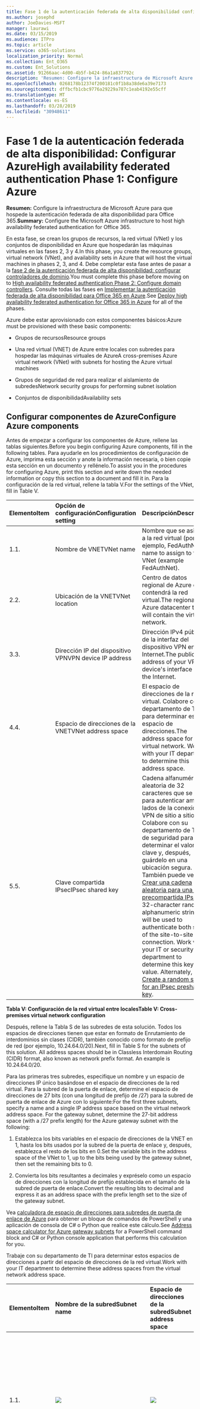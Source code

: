 ```yaml
---
title: Fase 1 de la autenticación federada de alta disponibilidad configurar Azure
ms.author: josephd
author: JoeDavies-MSFT
manager: laurawi
ms.date: 03/15/2019
ms.audience: ITPro
ms.topic: article
ms.service: o365-solutions
localization_priority: Normal
ms.collection: Ent_O365
ms.custom: Ent_Solutions
ms.assetid: 91266aac-4d00-4b5f-b424-86a1a837792c
description: 'Resumen: Configure la infraestructura de Microsoft Azure para que hospede la autenticación federada de alta disponibilidad para Office 365.'
ms.openlocfilehash: 0268178b12374f200181c0f1b8a38de6a39e7173
ms.sourcegitcommit: dffbcfb1cbc9776a29229a787c1eab4192e55cff
ms.translationtype: MT
ms.contentlocale: es-ES
ms.lasthandoff: 03/28/2019
ms.locfileid: "30948611"
---
```

# <a name="high-availability-federated-authentication-phase-1-configure-azure"></a><span data-ttu-id="2b00b-103">Fase 1 de la autenticación federada de alta disponibilidad: Configurar Azure</span><span class="sxs-lookup"><span data-stu-id="2b00b-103">High availability federated authentication Phase 1: Configure Azure</span></span>

 <span data-ttu-id="2b00b-104">**Resumen:** Configure la infraestructura de Microsoft Azure para que hospede la autenticación federada de alta disponibilidad para Office 365.</span><span class="sxs-lookup"><span data-stu-id="2b00b-104">**Summary:** Configure the Microsoft Azure infrastructure to host high availability federated authentication for Office 365.</span></span>
  
<span data-ttu-id="2b00b-105">En esta fase, se crean los grupos de recursos, la red virtual (VNet) y los conjuntos de disponibilidad en Azure que hospedarán las máquinas virtuales en las fases 2, 3 y 4.</span><span class="sxs-lookup"><span data-stu-id="2b00b-105">In this phase, you create the resource groups, virtual network (VNet), and availability sets in Azure that will host the virtual machines in phases 2, 3, and 4.</span></span> <span data-ttu-id="2b00b-106">Debe completar esta fase antes de pasar a la [fase 2 de la autenticación federada de alta disponibilidad: configurar controladores de dominio](high-availability-federated-authentication-phase-2-configure-domain-controllers.md).</span><span class="sxs-lookup"><span data-stu-id="2b00b-106">You must complete this phase before moving on to [High availability federated authentication Phase 2: Configure domain controllers](high-availability-federated-authentication-phase-2-configure-domain-controllers.md).</span></span> <span data-ttu-id="2b00b-107">Consulte todas las fases en [Implementar la autenticación federada de alta disponibilidad para Office 365 en Azure](deploy-high-availability-federated-authentication-for-office-365-in-azure.md).</span><span class="sxs-lookup"><span data-stu-id="2b00b-107">See [Deploy high availability federated authentication for Office 365 in Azure](deploy-high-availability-federated-authentication-for-office-365-in-azure.md) for all of the phases.</span></span>
  
<span data-ttu-id="2b00b-108">Azure debe estar aprovisionado con estos componentes básicos:</span><span class="sxs-lookup"><span data-stu-id="2b00b-108">Azure must be provisioned with these basic components:</span></span>
  
- <span data-ttu-id="2b00b-109">Grupos de recursos</span><span class="sxs-lookup"><span data-stu-id="2b00b-109">Resource groups</span></span>
    
- <span data-ttu-id="2b00b-110">Una red virtual (VNET) de Azure entre locales con subredes para hospedar las máquinas virtuales de Azure</span><span class="sxs-lookup"><span data-stu-id="2b00b-110">A cross-premises Azure virtual network (VNet) with subnets for hosting the Azure virtual machines</span></span>
    
- <span data-ttu-id="2b00b-111">Grupos de seguridad de red para realizar el aislamiento de subredes</span><span class="sxs-lookup"><span data-stu-id="2b00b-111">Network security groups for performing subnet isolation</span></span>
    
- <span data-ttu-id="2b00b-112">Conjuntos de disponibilidad</span><span class="sxs-lookup"><span data-stu-id="2b00b-112">Availability sets</span></span>
    
## <a name="configure-azure-components"></a><span data-ttu-id="2b00b-113">Configurar componentes de Azure</span><span class="sxs-lookup"><span data-stu-id="2b00b-113">Configure Azure components</span></span>

<span data-ttu-id="2b00b-114">Antes de empezar a configurar los componentes de Azure, rellene las tablas siguientes.</span><span class="sxs-lookup"><span data-stu-id="2b00b-114">Before you begin configuring Azure components, fill in the following tables.</span></span> <span data-ttu-id="2b00b-115">Para ayudarle en los procedimientos de configuración de Azure, imprima esta sección y anote la información necesaria, o bien copie esta sección en un documento y rellénelo.</span><span class="sxs-lookup"><span data-stu-id="2b00b-115">To assist you in the procedures for configuring Azure, print this section and write down the needed information or copy this section to a document and fill it in.</span></span> <span data-ttu-id="2b00b-116">Para la configuración de la red virtual, rellene la tabla V.</span><span class="sxs-lookup"><span data-stu-id="2b00b-116">For the settings of the VNet, fill in Table V.</span></span>
  
|<span data-ttu-id="2b00b-117">**Elemento**</span><span class="sxs-lookup"><span data-stu-id="2b00b-117">**Item**</span></span>|<span data-ttu-id="2b00b-118">**Opción de configuración**</span><span class="sxs-lookup"><span data-stu-id="2b00b-118">**Configuration setting**</span></span>|<span data-ttu-id="2b00b-119">**Descripción**</span><span class="sxs-lookup"><span data-stu-id="2b00b-119">**Description**</span></span>|<span data-ttu-id="2b00b-120">**Valor**</span><span class="sxs-lookup"><span data-stu-id="2b00b-120">**Value**</span></span>|
|:-----|:-----|:-----|:-----|
|<span data-ttu-id="2b00b-121">1.</span><span class="sxs-lookup"><span data-stu-id="2b00b-121">1.</span></span>  <br/> |<span data-ttu-id="2b00b-122">Nombre de VNET</span><span class="sxs-lookup"><span data-stu-id="2b00b-122">VNet name</span></span>  <br/> |<span data-ttu-id="2b00b-123">Nombre que se asignará a la red virtual (por ejemplo, FedAuthNet).</span><span class="sxs-lookup"><span data-stu-id="2b00b-123">A name to assign to the VNet (example FedAuthNet).</span></span>  <br/> |![](./media/Common-Images/TableLine.png)  <br/> |
|<span data-ttu-id="2b00b-124">2.</span><span class="sxs-lookup"><span data-stu-id="2b00b-124">2.</span></span>  <br/> |<span data-ttu-id="2b00b-125">Ubicación de la VNET</span><span class="sxs-lookup"><span data-stu-id="2b00b-125">VNet location</span></span>  <br/> |<span data-ttu-id="2b00b-126">Centro de datos regional de Azure que contendrá la red virtual.</span><span class="sxs-lookup"><span data-stu-id="2b00b-126">The regional Azure datacenter that will contain the virtual network.</span></span>  <br/> |![](./media/Common-Images/TableLine.png)  <br/> |
|<span data-ttu-id="2b00b-127">3.</span><span class="sxs-lookup"><span data-stu-id="2b00b-127">3.</span></span>  <br/> |<span data-ttu-id="2b00b-128">Dirección IP del dispositivo VPN</span><span class="sxs-lookup"><span data-stu-id="2b00b-128">VPN device IP address</span></span>  <br/> |<span data-ttu-id="2b00b-129">Dirección IPv4 pública de la interfaz del dispositivo VPN en Internet.</span><span class="sxs-lookup"><span data-stu-id="2b00b-129">The public IPv4 address of your VPN device's interface on the Internet.</span></span>  <br/> |![](./media/Common-Images/TableLine.png)  <br/> |
|<span data-ttu-id="2b00b-130">4.</span><span class="sxs-lookup"><span data-stu-id="2b00b-130">4.</span></span>  <br/> |<span data-ttu-id="2b00b-131">Espacio de direcciones de la VNET</span><span class="sxs-lookup"><span data-stu-id="2b00b-131">VNet address space</span></span>  <br/> |<span data-ttu-id="2b00b-p103">El espacio de direcciones de la red virtual. Colabore con su departamento de TI para determinar este espacio de direcciones.</span><span class="sxs-lookup"><span data-stu-id="2b00b-p103">The address space for the virtual network. Work with your IT department to determine this address space.</span></span>  <br/> |![](./media/Common-Images/TableLine.png)  <br/> |
|<span data-ttu-id="2b00b-134">5.</span><span class="sxs-lookup"><span data-stu-id="2b00b-134">5.</span></span>  <br/> |<span data-ttu-id="2b00b-135">Clave compartida IPsec</span><span class="sxs-lookup"><span data-stu-id="2b00b-135">IPsec shared key</span></span>  <br/> |<span data-ttu-id="2b00b-p104">Cadena alfanumérica aleatoria de 32 caracteres que se usará para autenticar ambos lados de la conexión VPN de sitio a sitio. Colabore con su departamento de TI o de seguridad para determinar el valor de la clave y, después, guárdelo en una ubicación segura. También puede ver [Crear una cadena aleatoria para una clave precompartida IPsec](http://social.technet.microsoft.com/wiki/contents/articles/32330.create-a-random-string-for-an-ipsec-preshared-key.aspx).  </span><span class="sxs-lookup"><span data-stu-id="2b00b-p104">A 32-character random, alphanumeric string that will be used to authenticate both sides of the site-to-site VPN connection. Work with your IT or security department to determine this key value. Alternately, see [Create a random string for an IPsec preshared key](http://social.technet.microsoft.com/wiki/contents/articles/32330.create-a-random-string-for-an-ipsec-preshared-key.aspx).  </span></span><br/> |![](./media/Common-Images/TableLine.png)  <br/> |
   
 <span data-ttu-id="2b00b-139">**Tabla V: Configuración de la red virtual entre locales**</span><span class="sxs-lookup"><span data-stu-id="2b00b-139">**Table V: Cross-premises virtual network configuration**</span></span>
  
<span data-ttu-id="2b00b-p105">Después, rellene la Tabla S de las subredes de esta solución. Todos los espacios de direcciones tienen que estar en formato de Enrutamiento de interdominios sin clases (CIDR), también conocido como formato de prefijo de red (por ejemplo, 10.24.64.0/20).</span><span class="sxs-lookup"><span data-stu-id="2b00b-p105">Next, fill in Table S for the subnets of this solution. All address spaces should be in Classless Interdomain Routing (CIDR) format, also known as network prefix format. An example is 10.24.64.0/20.</span></span>
  
<span data-ttu-id="2b00b-p106">Para las primeras tres subredes, especifique un nombre y un espacio de direcciones IP único basándose en el espacio de direcciones de la red virtual. Para la subred de la puerta de enlace, determine el espacio de direcciones de 27 bits (con una longitud de prefijo de /27) para la subred de puerta de enlace de Azure con lo siguiente:</span><span class="sxs-lookup"><span data-stu-id="2b00b-p106">For the first three subnets, specify a name and a single IP address space based on the virtual network address space. For the gateway subnet, determine the 27-bit address space (with a /27 prefix length) for the Azure gateway subnet with the following:</span></span>
  
1. <span data-ttu-id="2b00b-145">Establezca los bits variables en el espacio de direcciones de la VNET en 1, hasta los bits usados por la subred de la puerta de enlace y, después, establezca el resto de los bits en 0.</span><span class="sxs-lookup"><span data-stu-id="2b00b-145">Set the variable bits in the address space of the VNet to 1, up to the bits being used by the gateway subnet, then set the remaining bits to 0.</span></span>
    
2. <span data-ttu-id="2b00b-146">Convierta los bits resultantes a decimales y expréselo como un espacio de direcciones con la longitud de prefijo establecida en el tamaño de la subred de puerta de enlace.</span><span class="sxs-lookup"><span data-stu-id="2b00b-146">Convert the resulting bits to decimal and express it as an address space with the prefix length set to the size of the gateway subnet.</span></span>
    
<span data-ttu-id="2b00b-147">Vea [calculadora de espacio de direcciones para subredes de puerta de enlace de Azure](https://gallery.technet.microsoft.com/scriptcenter/Address-prefix-calculator-a94b6eed) para obtener un bloque de comandos de PowerShell y una aplicación de consola de C# o Python que realice este cálculo.</span><span class="sxs-lookup"><span data-stu-id="2b00b-147">See [Address space calculator for Azure gateway subnets](https://gallery.technet.microsoft.com/scriptcenter/Address-prefix-calculator-a94b6eed) for a PowerShell command block and C# or Python console application that performs this calculation for you.</span></span>
  
<span data-ttu-id="2b00b-148">Trabaje con su departamento de TI para determinar estos espacios de direcciones a partir del espacio de direcciones de la red virtual.</span><span class="sxs-lookup"><span data-stu-id="2b00b-148">Work with your IT department to determine these address spaces from the virtual network address space.</span></span>
  
|<span data-ttu-id="2b00b-149">**Elemento**</span><span class="sxs-lookup"><span data-stu-id="2b00b-149">**Item**</span></span>|<span data-ttu-id="2b00b-150">**Nombre de la subred**</span><span class="sxs-lookup"><span data-stu-id="2b00b-150">**Subnet name**</span></span>|<span data-ttu-id="2b00b-151">**Espacio de direcciones de la subred**</span><span class="sxs-lookup"><span data-stu-id="2b00b-151">**Subnet address space**</span></span>|<span data-ttu-id="2b00b-152">**Finalidad**</span><span class="sxs-lookup"><span data-stu-id="2b00b-152">**Purpose**</span></span>|
|:-----|:-----|:-----|:-----|
|<span data-ttu-id="2b00b-153">1.</span><span class="sxs-lookup"><span data-stu-id="2b00b-153">1.</span></span>  <br/> |![](./media/Common-Images/TableLine.png)  <br/> |![](./media/Common-Images/TableLine.png)  <br/> |<span data-ttu-id="2b00b-154">La subred que usa el controlador de dominio de Windows Server Active Directory (AD) y las máquinas virtuales (VM) del servidor de DirSync.</span><span class="sxs-lookup"><span data-stu-id="2b00b-154">The subnet used by the Windows Server Active Directory (AD) domain controller and DirSync server virtual machines (VMs).</span></span>  <br/> |
|<span data-ttu-id="2b00b-155">2.</span><span class="sxs-lookup"><span data-stu-id="2b00b-155">2.</span></span>  <br/> |![](./media/Common-Images/TableLine.png)  <br/> |![](./media/Common-Images/TableLine.png)  <br/> |<span data-ttu-id="2b00b-156">Subred usada por las máquinas virtuales de AD FS.</span><span class="sxs-lookup"><span data-stu-id="2b00b-156">The subnet used by the AD FS VMs.</span></span>  <br/> |
|<span data-ttu-id="2b00b-157">3.</span><span class="sxs-lookup"><span data-stu-id="2b00b-157">3.</span></span>  <br/> |![](./media/Common-Images/TableLine.png)  <br/> |![](./media/Common-Images/TableLine.png)  <br/> |<span data-ttu-id="2b00b-158">Subred usada por las máquinas virtuales del proxy de aplicación web.</span><span class="sxs-lookup"><span data-stu-id="2b00b-158">The subnet used by the web application proxy VMs.</span></span>  <br/> |
|<span data-ttu-id="2b00b-159">4.</span><span class="sxs-lookup"><span data-stu-id="2b00b-159">4.</span></span>  <br/> |<span data-ttu-id="2b00b-160">GatewaySubnet</span><span class="sxs-lookup"><span data-stu-id="2b00b-160">GatewaySubnet</span></span>  <br/> |![](./media/Common-Images/TableLine.png)  <br/> |<span data-ttu-id="2b00b-161">Subred usada por las máquinas virtuales de la puerta de enlace de Azure.</span><span class="sxs-lookup"><span data-stu-id="2b00b-161">The subnet used by the Azure gateway VMs.</span></span>  <br/> |
   
 <span data-ttu-id="2b00b-162">**Tabla S: Subredes de la red virtual**</span><span class="sxs-lookup"><span data-stu-id="2b00b-162">**Table S: Subnets in the virtual network**</span></span>
  
<span data-ttu-id="2b00b-163">Ahora, rellene la Tabla I para las direcciones IP estáticas asignadas a las máquinas virtuales y a las instancias del equilibrador de carga.</span><span class="sxs-lookup"><span data-stu-id="2b00b-163">Next, fill in Table I for the static IP addresses assigned to virtual machines and load balancer instances.</span></span>
  
|<span data-ttu-id="2b00b-164">**Elemento**</span><span class="sxs-lookup"><span data-stu-id="2b00b-164">**Item**</span></span>|<span data-ttu-id="2b00b-165">**Objetivo**</span><span class="sxs-lookup"><span data-stu-id="2b00b-165">**Purpose**</span></span>|<span data-ttu-id="2b00b-166">**Dirección IP en la subred**</span><span class="sxs-lookup"><span data-stu-id="2b00b-166">**IP address on the subnet**</span></span>|<span data-ttu-id="2b00b-167">**Valor**</span><span class="sxs-lookup"><span data-stu-id="2b00b-167">**Value**</span></span>|
|:-----|:-----|:-----|:-----|
|<span data-ttu-id="2b00b-168">1.</span><span class="sxs-lookup"><span data-stu-id="2b00b-168">1.</span></span>  <br/> |<span data-ttu-id="2b00b-169">Dirección IP estática del primer controlador de dominio</span><span class="sxs-lookup"><span data-stu-id="2b00b-169">Static IP address of the first domain controller</span></span>  <br/> |<span data-ttu-id="2b00b-170">La cuarta dirección IP posible del espacio de direcciones de la subred definida en el elemento 1 de la Tabla S.</span><span class="sxs-lookup"><span data-stu-id="2b00b-170">The fourth possible IP address for the address space of the subnet defined in Item 1 of Table S.</span></span>  <br/> |![](./media/Common-Images/TableLine.png)  <br/> |
|<span data-ttu-id="2b00b-171">2.</span><span class="sxs-lookup"><span data-stu-id="2b00b-171">2.</span></span>  <br/> |<span data-ttu-id="2b00b-172">Dirección IP estática del segundo controlador de dominio</span><span class="sxs-lookup"><span data-stu-id="2b00b-172">Static IP address of the second domain controller</span></span>  <br/> |<span data-ttu-id="2b00b-173">La quinta dirección IP posible del espacio de direcciones de la subred definida en el elemento 1 de la Tabla S.</span><span class="sxs-lookup"><span data-stu-id="2b00b-173">The fifth possible IP address for the address space of the subnet defined in Item 1 of Table S.</span></span>  <br/> |![](./media/Common-Images/TableLine.png)  <br/> |
|<span data-ttu-id="2b00b-174">3.</span><span class="sxs-lookup"><span data-stu-id="2b00b-174">3.</span></span>  <br/> |<span data-ttu-id="2b00b-175">Dirección IP estática del servidor de DirSync</span><span class="sxs-lookup"><span data-stu-id="2b00b-175">Static IP address of the DirSync server</span></span>  <br/> |<span data-ttu-id="2b00b-176">La sexta dirección IP posible del espacio de direcciones de la subred definida en el elemento 1 de la Tabla S.</span><span class="sxs-lookup"><span data-stu-id="2b00b-176">The sixth possible IP address for the address space of the subnet defined in Item 1 of Table S.</span></span>  <br/> |![](./media/Common-Images/TableLine.png)  <br/> |
|<span data-ttu-id="2b00b-177">4.</span><span class="sxs-lookup"><span data-stu-id="2b00b-177">4.</span></span>  <br/> |<span data-ttu-id="2b00b-178">Dirección IP estática del equilibrador de carga interno para los servidores de AD FS</span><span class="sxs-lookup"><span data-stu-id="2b00b-178">Static IP address of the internal load balancer for the AD FS servers</span></span>  <br/> |<span data-ttu-id="2b00b-179">La cuarta dirección IP posible del espacio de direcciones de la subred definida en el elemento 2 de la Tabla S.</span><span class="sxs-lookup"><span data-stu-id="2b00b-179">The fourth possible IP address for the address space of the subnet defined in Item 2 of Table S.</span></span>  <br/> |![](./media/Common-Images/TableLine.png)  <br/> |
|<span data-ttu-id="2b00b-180">5.</span><span class="sxs-lookup"><span data-stu-id="2b00b-180">5.</span></span>  <br/> |<span data-ttu-id="2b00b-181">Dirección IP estática del primer servidor de AD FS</span><span class="sxs-lookup"><span data-stu-id="2b00b-181">Static IP address of the first AD FS server</span></span>  <br/> |<span data-ttu-id="2b00b-182">La quinta dirección IP posible del espacio de direcciones de la subred definida en el elemento 2 de la Tabla S.</span><span class="sxs-lookup"><span data-stu-id="2b00b-182">The fifth possible IP address for the address space of the subnet defined in Item 2 of Table S.</span></span>  <br/> |![](./media/Common-Images/TableLine.png)  <br/> |
|<span data-ttu-id="2b00b-183">6.</span><span class="sxs-lookup"><span data-stu-id="2b00b-183">6.</span></span>  <br/> |<span data-ttu-id="2b00b-184">Dirección IP estática del segundo servidor de AD FS</span><span class="sxs-lookup"><span data-stu-id="2b00b-184">Static IP address of the second AD FS server</span></span>  <br/> |<span data-ttu-id="2b00b-185">La sexta dirección IP posible del espacio de direcciones de la subred definida en el elemento 2 de la Tabla S.</span><span class="sxs-lookup"><span data-stu-id="2b00b-185">The sixth possible IP address for the address space of the subnet defined in Item 2 of Table S.</span></span>  <br/> |![](./media/Common-Images/TableLine.png)  <br/> |
|<span data-ttu-id="2b00b-186">7.</span><span class="sxs-lookup"><span data-stu-id="2b00b-186">7.</span></span>  <br/> |<span data-ttu-id="2b00b-187">Dirección IP estática del primer servidor proxy de aplicación web</span><span class="sxs-lookup"><span data-stu-id="2b00b-187">Static IP address of the first web application proxy server</span></span>  <br/> |<span data-ttu-id="2b00b-188">La cuarta dirección IP posible del espacio de direcciones de la subred definida en el elemento 3 de la Tabla S.</span><span class="sxs-lookup"><span data-stu-id="2b00b-188">The fourth possible IP address for the address space of the subnet defined in Item 3 of Table S.</span></span>  <br/> |![](./media/Common-Images/TableLine.png)  <br/> |
|<span data-ttu-id="2b00b-189">8.</span><span class="sxs-lookup"><span data-stu-id="2b00b-189">8.</span></span>  <br/> |<span data-ttu-id="2b00b-190">Dirección IP estática del segundo servidor proxy de aplicación web</span><span class="sxs-lookup"><span data-stu-id="2b00b-190">Static IP address of the second web application proxy server</span></span>  <br/> |<span data-ttu-id="2b00b-191">La quinta dirección IP posible del espacio de direcciones de la subred definida en el elemento 3 de la Tabla S.</span><span class="sxs-lookup"><span data-stu-id="2b00b-191">The fifth possible IP address for the address space of the subnet defined in Item 3 of Table S.</span></span>  <br/> |![](./media/Common-Images/TableLine.png)  <br/> |
   
 <span data-ttu-id="2b00b-192">**Tabla I: Direcciones IP estáticas en la red virtual**</span><span class="sxs-lookup"><span data-stu-id="2b00b-192">**Table I: Static IP addresses in the virtual network**</span></span>
  
<span data-ttu-id="2b00b-193">Para dos servidores de Sistema de nombres de dominio (DNS) en la red local que quiera usar al configurar de manera inicial los controladores de dominio en la red virtual, rellene la Tabla D. Colabore con su departamento de TI para determinar esta lista.</span><span class="sxs-lookup"><span data-stu-id="2b00b-193">For two Domain Name System (DNS) servers in your on-premises network that you want to use when initially setting up the domain controllers in your virtual network, fill in Table D. Work with your IT department to determine this list.</span></span>
  
|<span data-ttu-id="2b00b-194">**Elemento**</span><span class="sxs-lookup"><span data-stu-id="2b00b-194">**Item**</span></span>|<span data-ttu-id="2b00b-195">**Nombre descriptivo del servidor DNS**</span><span class="sxs-lookup"><span data-stu-id="2b00b-195">**DNS server friendly name**</span></span>|<span data-ttu-id="2b00b-196">**Dirección IP del servidor DNS**</span><span class="sxs-lookup"><span data-stu-id="2b00b-196">**DNS server IP address**</span></span>|
|:-----|:-----|:-----|
|<span data-ttu-id="2b00b-197">1.</span><span class="sxs-lookup"><span data-stu-id="2b00b-197">1.</span></span>  <br/> |![](./media/Common-Images/TableLine.png)  <br/> |![](./media/Common-Images/TableLine.png)  <br/> |
|<span data-ttu-id="2b00b-198">2.</span><span class="sxs-lookup"><span data-stu-id="2b00b-198">2.</span></span>  <br/> |![](./media/Common-Images/TableLine.png)  <br/> |![](./media/Common-Images/TableLine.png)  <br/> |
   
 <span data-ttu-id="2b00b-199">**Tabla D: Servidores DNS locales**</span><span class="sxs-lookup"><span data-stu-id="2b00b-199">**Table D: On-premises DNS servers**</span></span>
  
<span data-ttu-id="2b00b-200">Para enrutar paquetes desde la red entre locales a la red de la organización a través de la conexión VPN de sitio a sitio, debe configurar la red virtual con una red local que tenga una lista de espacios de direcciones (en notación CIDR) para todos los disponibles. ubicaciones en la red local de su organización.</span><span class="sxs-lookup"><span data-stu-id="2b00b-200">To route packets from the cross-premises network to your organization network across the site-to-site VPN connection, you must configure the virtual network with a local network that has a list of the address spaces (in CIDR notation) for all of the reachable locations on your organization's on-premises network.</span></span> <span data-ttu-id="2b00b-201">La lista de espacios de direcciones que definen la red local tiene que ser única y no puede superponerse con el espacio de direcciones usado para otras redes virtuales ni otras redes locales.</span><span class="sxs-lookup"><span data-stu-id="2b00b-201">The list of address spaces that define your local network must be unique and must not overlap with the address space used for other virtual networks or other local networks.</span></span>
  
<span data-ttu-id="2b00b-p108">Para el conjunto de espacios de direcciones de la red local, rellene la Tabla L. Fíjese en que aparecen tres entradas en blanco, pero lo normal es que necesite más. Colabore con su departamento de TI para determinar esta lista de espacios de direcciones.</span><span class="sxs-lookup"><span data-stu-id="2b00b-p108">For the set of local network address spaces, fill in Table L. Note that three blank entries are listed but you will typically need more. Work with your IT department to determine this list of address spaces.</span></span>
  
|<span data-ttu-id="2b00b-204">**Elemento**</span><span class="sxs-lookup"><span data-stu-id="2b00b-204">**Item**</span></span>|<span data-ttu-id="2b00b-205">**Espacio de direcciones de la red local**</span><span class="sxs-lookup"><span data-stu-id="2b00b-205">**Local network address space**</span></span>|
|:-----|:-----|
|<span data-ttu-id="2b00b-206">1.</span><span class="sxs-lookup"><span data-stu-id="2b00b-206">1.</span></span>  <br/> |![](./media/Common-Images/TableLine.png)  <br/> |
|<span data-ttu-id="2b00b-207">2.</span><span class="sxs-lookup"><span data-stu-id="2b00b-207">2.</span></span>  <br/> |![](./media/Common-Images/TableLine.png)  <br/> |
|<span data-ttu-id="2b00b-208">3.</span><span class="sxs-lookup"><span data-stu-id="2b00b-208">3.</span></span>  <br/> |![](./media/Common-Images/TableLine.png)  <br/> |
   
 <span data-ttu-id="2b00b-209">**Tabla L: Prefijos de direcciones para la red local**</span><span class="sxs-lookup"><span data-stu-id="2b00b-209">**Table L: Address prefixes for the local network**</span></span>
  
<span data-ttu-id="2b00b-210">Ahora, empecemos a crear la infraestructura de Azure para hospedar la autenticación federada para Office 365.</span><span class="sxs-lookup"><span data-stu-id="2b00b-210">Now let's begin building the Azure infrastructure to host your federated authentication for Office 365.</span></span>
  
> [!NOTE]
> <span data-ttu-id="2b00b-p109">Los siguientes conjuntos de comandos utilizan la última versión de Azure PowerShell. Visite [Get started with Azure PowerShell cmdlets (Introducción a los cmdlets de Azure)](https://docs.microsoft.com/en-us/powershell/azureps-cmdlets-docs/).</span><span class="sxs-lookup"><span data-stu-id="2b00b-p109">The following command sets use the latest version of Azure PowerShell. See [Get started with Azure PowerShell cmdlets](https://docs.microsoft.com/en-us/powershell/azureps-cmdlets-docs/).</span></span> 
  
<span data-ttu-id="2b00b-213">Primero, abra un símbolo del sistema de Azure PowerShell e inicie sesión con su cuenta.</span><span class="sxs-lookup"><span data-stu-id="2b00b-213">First, start an Azure PowerShell prompt and login to your account.</span></span>
  
```
Connect-AzAccount
```

<!--
> [!TIP]
> For a text file that has all of the PowerShell commands in this article and a Microsoft Excel configuration workbook that generates ready-to-run PowerShell command blocks based on your custom settings, see the [Federated Authentication for Office 365 in Azure Deployment Kit](https://gallery.technet.microsoft.com/Federated-Authentication-8a9f1664). 
-->
  
<span data-ttu-id="2b00b-214">Obtenga su nombre de suscripción mediante el comando siguiente.</span><span class="sxs-lookup"><span data-stu-id="2b00b-214">Get your subscription name using the following command.</span></span>
  
```
Get-AzSubscription | Sort Name | Select Name
```

<span data-ttu-id="2b00b-215">Para las versiones anteriores de Azure PowerShell, use este comando en su lugar.</span><span class="sxs-lookup"><span data-stu-id="2b00b-215">For older versions of Azure PowerShell, use this command instead.</span></span>
  
```
Get-AzSubscription | Sort Name | Select SubscriptionName
```

<span data-ttu-id="2b00b-216">Configure su suscripción de Azure.</span><span class="sxs-lookup"><span data-stu-id="2b00b-216">Set your Azure subscription.</span></span> <span data-ttu-id="2b00b-217">Reemplace todo lo que haya entre las comillas, incluidos los \< caracteres y >, con el nombre correcto.</span><span class="sxs-lookup"><span data-stu-id="2b00b-217">Replace everything within the quotes, including the \< and > characters, with the correct name.</span></span>
  
```
$subscrName="<subscription name>"
Select-AzSubscription -SubscriptionName $subscrName
```

<span data-ttu-id="2b00b-p111">Después, cree los grupos de recursos. Para determinar un conjunto único de nombres de grupos de recursos, use este comando para mostrar una lista de los grupos de recursos existentes.</span><span class="sxs-lookup"><span data-stu-id="2b00b-p111">Next, create the new resource groups. To determine a unique set of resource group names, use this command to list your existing resource groups.</span></span>
  
```
Get-AzResourceGroup | Sort ResourceGroupName | Select ResourceGroupName
```

<span data-ttu-id="2b00b-220">Rellene la tabla siguiente para el conjunto de nombres de grupos de recursos únicos.</span><span class="sxs-lookup"><span data-stu-id="2b00b-220">Fill in the following table for the set of unique resource group names.</span></span>
  
|<span data-ttu-id="2b00b-221">**Elemento**</span><span class="sxs-lookup"><span data-stu-id="2b00b-221">**Item**</span></span>|<span data-ttu-id="2b00b-222">**Nombre del grupo de recursos**</span><span class="sxs-lookup"><span data-stu-id="2b00b-222">**Resource group name**</span></span>|<span data-ttu-id="2b00b-223">**Finalidad**</span><span class="sxs-lookup"><span data-stu-id="2b00b-223">**Purpose**</span></span>|
|:-----|:-----|:-----|
|<span data-ttu-id="2b00b-224">1.</span><span class="sxs-lookup"><span data-stu-id="2b00b-224">1.</span></span>  <br/> |![](./media/Common-Images/TableLine.png)  <br/> |<span data-ttu-id="2b00b-225">Controladores de dominio</span><span class="sxs-lookup"><span data-stu-id="2b00b-225">Domain controllers</span></span>  <br/> |
|<span data-ttu-id="2b00b-226">2.</span><span class="sxs-lookup"><span data-stu-id="2b00b-226">2.</span></span>  <br/> |![](./media/Common-Images/TableLine.png)  <br/> |<span data-ttu-id="2b00b-227">Servidores de AD FS</span><span class="sxs-lookup"><span data-stu-id="2b00b-227">AD FS servers</span></span>  <br/> |
|<span data-ttu-id="2b00b-228">3.</span><span class="sxs-lookup"><span data-stu-id="2b00b-228">3.</span></span>  <br/> |![](./media/Common-Images/TableLine.png)  <br/> |<span data-ttu-id="2b00b-229">Servidores proxy de aplicación web</span><span class="sxs-lookup"><span data-stu-id="2b00b-229">Web application proxy servers</span></span>  <br/> |
|<span data-ttu-id="2b00b-230">4.</span><span class="sxs-lookup"><span data-stu-id="2b00b-230">4.</span></span>  <br/> |![](./media/Common-Images/TableLine.png)  <br/> |<span data-ttu-id="2b00b-231">Elementos de la infraestructura</span><span class="sxs-lookup"><span data-stu-id="2b00b-231">Infrastructure elements</span></span>  <br/> |
   
 <span data-ttu-id="2b00b-232">**Tabla R: Grupos de recursos**</span><span class="sxs-lookup"><span data-stu-id="2b00b-232">**Table R: Resource groups**</span></span>
  
<span data-ttu-id="2b00b-233">Cree el grupo de recursos con estos comandos.</span><span class="sxs-lookup"><span data-stu-id="2b00b-233">Create your new resource groups with these commands.</span></span>
  
```
$locName="<an Azure location, such as West US>"
$rgName="<Table R - Item 1 - Name column>"
New-AzResourceGroup -Name $rgName -Location $locName
$rgName="<Table R - Item 2 - Name column>"
New-AzResourceGroup -Name $rgName -Location $locName
$rgName="<Table R - Item 3 - Name column>"
New-AzResourceGroup -Name $rgName -Location $locName
$rgName="<Table R - Item 4 - Name column>"
New-AzResourceGroup -Name $rgName -Location $locName
```

<span data-ttu-id="2b00b-234">Después, cree la red virtual de Azure y sus subredes.</span><span class="sxs-lookup"><span data-stu-id="2b00b-234">Next, you create the Azure virtual network and its subnets.</span></span>
  
```
$rgName="<Table R - Item 4 - Resource group name column>"
$locName="<your Azure location>"
$vnetName="<Table V - Item 1 - Value column>"
$vnetAddrPrefix="<Table V - Item 4 - Value column>"
$dnsServers=@( "<Table D - Item 1 - DNS server IP address column>", "<Table D - Item 2 - DNS server IP address column>" )
# Get the shortened version of the location
$locShortName=(Get-AzResourceGroup -Name $rgName).Location

# Create the subnets
$subnet1Name="<Table S - Item 1 - Subnet name column>"
$subnet1Prefix="<Table S - Item 1 - Subnet address space column>"
$subnet1=New-AzVirtualNetworkSubnetConfig -Name $subnet1Name -AddressPrefix $subnet1Prefix
$subnet2Name="<Table S - Item 2 - Subnet name column>"
$subnet2Prefix="<Table S - Item 2 - Subnet address space column>"
$subnet2=New-AzVirtualNetworkSubnetConfig -Name $subnet2Name -AddressPrefix $subnet2Prefix
$subnet3Name="<Table S - Item 3 - Subnet name column>"
$subnet3Prefix="<Table S - Item 3 - Subnet address space column>"
$subnet3=New-AzVirtualNetworkSubnetConfig -Name $subnet3Name -AddressPrefix $subnet3Prefix
$gwSubnet4Prefix="<Table S - Item 4 - Subnet address space column>"
$gwSubnet=New-AzVirtualNetworkSubnetConfig -Name "GatewaySubnet" -AddressPrefix $gwSubnet4Prefix

# Create the virtual network
New-AzVirtualNetwork -Name $vnetName -ResourceGroupName $rgName -Location $locName -AddressPrefix $vnetAddrPrefix -Subnet $gwSubnet,$subnet1,$subnet2,$subnet3 -DNSServer $dnsServers

```

<span data-ttu-id="2b00b-235">A continuación, cree grupos de seguridad de red para cada subred que tenga máquinas virtuales.</span><span class="sxs-lookup"><span data-stu-id="2b00b-235">Next, you create network security groups for each subnet that has virtual machines.</span></span> <span data-ttu-id="2b00b-236">Para realizar el aislamiento de la subred, puede agregar reglas para tipos específicos de tráfico permitido o denegado para el grupo de seguridad de red de una subred.</span><span class="sxs-lookup"><span data-stu-id="2b00b-236">To perform subnet isolation, you can add rules for the specific types of traffic allowed or denied to the network security group of a subnet.</span></span>
  
```
# Create network security groups
$vnet=Get-AzVirtualNetwork -ResourceGroupName $rgName -Name $vnetName

New-AzNetworkSecurityGroup -Name $subnet1Name -ResourceGroupName $rgName -Location $locShortName
$nsg=Get-AzNetworkSecurityGroup -Name $subnet1Name -ResourceGroupName $rgName
Set-AzVirtualNetworkSubnetConfig -VirtualNetwork $vnet -Name $subnet1Name -AddressPrefix $subnet1Prefix -NetworkSecurityGroup $nsg

New-AzNetworkSecurityGroup -Name $subnet2Name -ResourceGroupName $rgName -Location $locShortName
$nsg=Get-AzNetworkSecurityGroup -Name $subnet2Name -ResourceGroupName $rgName
Set-AzVirtualNetworkSubnetConfig -VirtualNetwork $vnet -Name $subnet2Name -AddressPrefix $subnet2Prefix -NetworkSecurityGroup $nsg

New-AzNetworkSecurityGroup -Name $subnet3Name -ResourceGroupName $rgName -Location $locShortName
$nsg=Get-AzNetworkSecurityGroup -Name $subnet3Name -ResourceGroupName $rgName
Set-AzVirtualNetworkSubnetConfig -VirtualNetwork $vnet -Name $subnet3Name -AddressPrefix $subnet3Prefix -NetworkSecurityGroup $nsg
```

<span data-ttu-id="2b00b-237">Después, use estos comandos para crear las puertas de enlace para la conexión VPN de sitio a sitio.</span><span class="sxs-lookup"><span data-stu-id="2b00b-237">Next, use these commands to create the gateways for the site-to-site VPN connection.</span></span>
  
```
$rgName="<Table R - Item 4 - Resource group name column>"
$locName="<Azure location>"
$vnetName="<Table V - Item 1 - Value column>"
$vnet=Get-AzVirtualNetwork -Name $vnetName -ResourceGroupName $rgName
$subnet=Get-AzVirtualNetworkSubnetConfig -VirtualNetwork $vnet -Name "GatewaySubnet"

# Attach a virtual network gateway to a public IP address and the gateway subnet
$publicGatewayVipName="PublicIPAddress"
$vnetGatewayIpConfigName="PublicIPConfig"
New-AzPublicIpAddress -Name $vnetGatewayIpConfigName -ResourceGroupName $rgName -Location $locName -AllocationMethod Dynamic
$publicGatewayVip=Get-AzPublicIpAddress -Name $vnetGatewayIpConfigName -ResourceGroupName $rgName
$vnetGatewayIpConfig=New-AzVirtualNetworkGatewayIpConfig -Name $vnetGatewayIpConfigName -PublicIpAddressId $publicGatewayVip.Id -Subnet $subnet

# Create the Azure gateway
$vnetGatewayName="AzureGateway"
$vnetGateway=New-AzVirtualNetworkGateway -Name $vnetGatewayName -ResourceGroupName $rgName -Location $locName -GatewayType Vpn -VpnType RouteBased -IpConfigurations $vnetGatewayIpConfig

# Create the gateway for the local network
$localGatewayName="LocalNetGateway"
$localGatewayIP="<Table V - Item 3 - Value column>"
$localNetworkPrefix=@( <comma-separated, double-quote enclosed list of the local network address prefixes from Table L, example: "10.1.0.0/24", "10.2.0.0/24"> )
$localGateway=New-AzLocalNetworkGateway -Name $localGatewayName -ResourceGroupName $rgName -Location $locName -GatewayIpAddress $localGatewayIP -AddressPrefix $localNetworkPrefix

# Define the Azure virtual network VPN connection
$vnetConnectionName="S2SConnection"
$vnetConnectionKey="<Table V - Item 5 - Value column>"
$vnetConnection=New-AzVirtualNetworkGatewayConnection -Name $vnetConnectionName -ResourceGroupName $rgName -Location $locName -ConnectionType IPsec -SharedKey $vnetConnectionKey -VirtualNetworkGateway1 $vnetGateway -LocalNetworkGateway2 $localGateway

```

> [!NOTE]
> <span data-ttu-id="2b00b-238">La autenticación federada de los usuarios individuales no se basa en los recursos locales.</span><span class="sxs-lookup"><span data-stu-id="2b00b-238">Federated authentication of individual users does not rely on any on-premises resources.</span></span> <span data-ttu-id="2b00b-239">Sin embargo, si esta conexión VPN de sitio a sitio deja de estar disponible, los controladores de dominio de la red virtual no recibirán actualizaciones de las cuentas de usuario y los grupos realizados en Windows Server AD local.</span><span class="sxs-lookup"><span data-stu-id="2b00b-239">However, if this site-to-site VPN connection becomes unavailable, the domain controllers in the VNet will not receive updates to user accounts and groups made in the on-premises Windows Server AD.</span></span> <span data-ttu-id="2b00b-240">Para asegurarse de que esto no suceda, puede configurar la alta disponibilidad para la conexión VPN de sitio a sitio.</span><span class="sxs-lookup"><span data-stu-id="2b00b-240">To ensure this does not happen, you can configure high availability for your site-to-site VPN connection.</span></span> <span data-ttu-id="2b00b-241">Para obtener más información, consulte [Conectividad de red virtual a red virtual y con alta disponibilidad entre locales](https://docs.microsoft.com/azure/vpn-gateway/vpn-gateway-highlyavailable)</span><span class="sxs-lookup"><span data-stu-id="2b00b-241">For more information, see [Highly Available Cross-Premises and VNet-to-VNet Connectivity](https://docs.microsoft.com/azure/vpn-gateway/vpn-gateway-highlyavailable)</span></span>
  
<span data-ttu-id="2b00b-242">El paso siguiente es anotar la dirección IPv4 pública de Azure VPN Gateway para la red virtual después de ejecutar este comando:</span><span class="sxs-lookup"><span data-stu-id="2b00b-242">Next, record the public IPv4 address of the Azure VPN gateway for your virtual network from the display of this command:</span></span>
  
```
Get-AzPublicIpAddress -Name $publicGatewayVipName -ResourceGroupName $rgName
```

<span data-ttu-id="2b00b-p114">Después, configure el dispositivo VPN local para que se conecte a Azure VPN Gateway. Para obtener más información, vea [Configurar un dispositivo VPN](https://docs.microsoft.com/azure/vpn-gateway/vpn-gateway-about-vpn-devices).</span><span class="sxs-lookup"><span data-stu-id="2b00b-p114">Next, configure your on-premises VPN device to connect to the Azure VPN gateway. For more information, see [Configure your VPN device](https://docs.microsoft.com/azure/vpn-gateway/vpn-gateway-about-vpn-devices).</span></span>
  
<span data-ttu-id="2b00b-245">Para configurar el dispositivo VPN local necesita lo siguiente:</span><span class="sxs-lookup"><span data-stu-id="2b00b-245">To configure your on-premises VPN device, you will need the following:</span></span>
  
- <span data-ttu-id="2b00b-246">La dirección IPv4 pública de Azure VPN Gateway.</span><span class="sxs-lookup"><span data-stu-id="2b00b-246">The public IPv4 address of the Azure VPN gateway.</span></span>
    
- <span data-ttu-id="2b00b-247">La clave precompartida IPsec para la conexión VPN de sitio a sitio (Tabla V, elemento 5, columna Valor).</span><span class="sxs-lookup"><span data-stu-id="2b00b-247">The IPsec pre-shared key for the site-to-site VPN connection (Table V - Item 5 - Value column).</span></span>
    
<span data-ttu-id="2b00b-p115">Después, asegúrese de que el espacio de direcciones de la red virtual sea accesible desde la red local. Para hacerlo, normalmente se agrega una ruta que se corresponde con el espacio de direcciones de la red virtual al dispositivo VPN y, después, se publica esa ruta para el resto de la infraestructura de enrutamiento de la red de la organización. Colabore con su departamento de TI para conocer cómo completar este procedimiento.</span><span class="sxs-lookup"><span data-stu-id="2b00b-p115">Next, ensure that the address space of the virtual network is reachable from your on-premises network. This is usually done by adding a route corresponding to the virtual network address space to your VPN device and then advertising that route to the rest of the routing infrastructure of your organization network. Work with your IT department to determine how to do this.</span></span>
  
<span data-ttu-id="2b00b-p116">Después, defina los nombres de los tres conjuntos de disponibilidad. Rellene la Tabla A. </span><span class="sxs-lookup"><span data-stu-id="2b00b-p116">Next, define the names of three availability sets. Fill out Table A.</span></span> 
  
|<span data-ttu-id="2b00b-253">**Elemento**</span><span class="sxs-lookup"><span data-stu-id="2b00b-253">**Item**</span></span>|<span data-ttu-id="2b00b-254">**Objetivo**</span><span class="sxs-lookup"><span data-stu-id="2b00b-254">**Purpose**</span></span>|<span data-ttu-id="2b00b-255">**Nombre del conjunto de disponibilidad**</span><span class="sxs-lookup"><span data-stu-id="2b00b-255">**Availability set name**</span></span>|
|:-----|:-----|:-----|
|<span data-ttu-id="2b00b-256">1.</span><span class="sxs-lookup"><span data-stu-id="2b00b-256">1.</span></span>  <br/> |<span data-ttu-id="2b00b-257">Controladores de dominio</span><span class="sxs-lookup"><span data-stu-id="2b00b-257">Domain controllers</span></span>  <br/> |![](./media/Common-Images/TableLine.png)  <br/> |
|<span data-ttu-id="2b00b-258">2.</span><span class="sxs-lookup"><span data-stu-id="2b00b-258">2.</span></span>  <br/> |<span data-ttu-id="2b00b-259">Servidores de AD FS</span><span class="sxs-lookup"><span data-stu-id="2b00b-259">AD FS servers</span></span>  <br/> |![](./media/Common-Images/TableLine.png)  <br/> |
|<span data-ttu-id="2b00b-260">3.</span><span class="sxs-lookup"><span data-stu-id="2b00b-260">3.</span></span>  <br/> |<span data-ttu-id="2b00b-261">Servidores proxy de aplicación web</span><span class="sxs-lookup"><span data-stu-id="2b00b-261">Web application proxy servers</span></span>  <br/> |![](./media/Common-Images/TableLine.png)  <br/> |
   
 <span data-ttu-id="2b00b-262">**Tabla A: Conjuntos de disponibilidad**</span><span class="sxs-lookup"><span data-stu-id="2b00b-262">**Table A: Availability sets**</span></span>
  
<span data-ttu-id="2b00b-263">Necesitará estos nombres al crear las máquinas virtuales en las fases 2, 3 y 4.</span><span class="sxs-lookup"><span data-stu-id="2b00b-263">You will need these names when you create the virtual machines in phases 2, 3, and 4.</span></span>
  
<span data-ttu-id="2b00b-264">Cree los conjuntos de disponibilidad con estos comandos de Azure PowerShell.</span><span class="sxs-lookup"><span data-stu-id="2b00b-264">Create the new availability sets with these Azure PowerShell commands.</span></span>
  
```
$locName="<the Azure location for your new resource group>"
$rgName="<Table R - Item 1 - Resource group name column>"
$avName="<Table A - Item 1 - Availability set name column>"
New-AzAvailabilitySet -ResourceGroupName $rgName -Name $avName -Location $locName -Sku Aligned  -PlatformUpdateDomainCount 5 -PlatformFaultDomainCount 2
$rgName="<Table R - Item 2 - Resource group name column>"
$avName="<Table A - Item 2 - Availability set name column>"
New-AzAvailabilitySet -ResourceGroupName $rgName -Name $avName -Location $locName -Sku Aligned  -PlatformUpdateDomainCount 5 -PlatformFaultDomainCount 2
$rgName="<Table R - Item 3 - Resource group name column>"
$avName="<Table A - Item 3 - Availability set name column>"
New-AzAvailabilitySet -ResourceGroupName $rgName -Name $avName -Location $locName -Sku Aligned  -PlatformUpdateDomainCount 5 -PlatformFaultDomainCount 2
```

<span data-ttu-id="2b00b-265">Esta es la configuración que se muestra después de la finalización correcta de esta fase.</span><span class="sxs-lookup"><span data-stu-id="2b00b-265">This is the configuration resulting from the successful completion of this phase.</span></span>
  
<span data-ttu-id="2b00b-266">**Fase 1: Infraestructura de Azure para la autenticación federada de alta disponibilidad para Office 365**</span><span class="sxs-lookup"><span data-stu-id="2b00b-266">**Phase 1: The Azure infrastructure for high availability federated authentication for Office 365**</span></span>

![Fase 1 de la autenticación federada de Office 365 de alta disponibilidad en Azure con la infraestructura de Azure](media/4e7ba678-07df-40ce-b372-021bf7fc91fa.png)
  
## <a name="next-step"></a><span data-ttu-id="2b00b-268">Paso siguiente</span><span class="sxs-lookup"><span data-stu-id="2b00b-268">Next step</span></span>

<span data-ttu-id="2b00b-269">Use [High availability federated authentication Phase 2: Configure domain controllers](high-availability-federated-authentication-phase-2-configure-domain-controllers.md) para continuar con la configuración de esta carga de trabajo.</span><span class="sxs-lookup"><span data-stu-id="2b00b-269">Use [High availability federated authentication Phase 2: Configure domain controllers](high-availability-federated-authentication-phase-2-configure-domain-controllers.md) to continue with the configuration of this workload.</span></span>
  
## <a name="see-also"></a><span data-ttu-id="2b00b-270">Vea también</span><span class="sxs-lookup"><span data-stu-id="2b00b-270">See Also</span></span>

[<span data-ttu-id="2b00b-271">Implementar la autenticación federada de alta disponibilidad para Office 365 en Azure</span><span class="sxs-lookup"><span data-stu-id="2b00b-271">Deploy high availability federated authentication for Office 365 in Azure</span></span>](deploy-high-availability-federated-authentication-for-office-365-in-azure.md)
  
[<span data-ttu-id="2b00b-272">Identidad federada para el entorno de desarrollo y pruebas de Office 365</span><span class="sxs-lookup"><span data-stu-id="2b00b-272">Federated identity for your Office 365 dev/test environment</span></span>](federated-identity-for-your-office-365-dev-test-environment.md)
  
[<span data-ttu-id="2b00b-273">Adopción de la nube y soluciones híbridas</span><span class="sxs-lookup"><span data-stu-id="2b00b-273">Cloud adoption and hybrid solutions</span></span>](cloud-adoption-and-hybrid-solutions.md)

<span data-ttu-id="2b00b-274">[Información sobre la identidad de Office 365 y Azure Active Directory](about-office-365-identity.md) .</span><span class="sxs-lookup"><span data-stu-id="2b00b-274">[Understanding Office 365 identity and Azure Active Directory](about-office-365-identity.md)</span></span>


